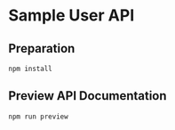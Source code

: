 # Sample User API

## Preparation

```shell
npm install
```

## Preview API Documentation

```shell
npm run preview
```
